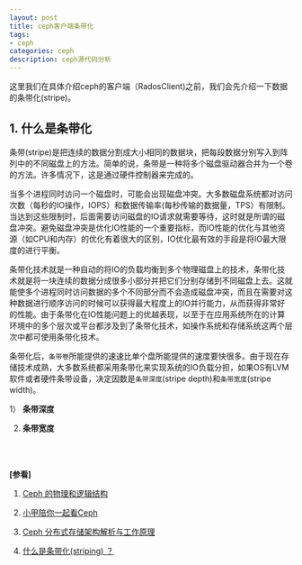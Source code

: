 ```yaml
---
layout: post
title: ceph客户端条带化
tags:
- ceph
categories: ceph
description: ceph源代码分析
---
```



这里我们在具体介绍ceph的客户端（RadosClient)之前，我们会先介绍一下数据的条带化(stripe)。

<!-- more -->

## 1. 什么是条带化

条带(stripe)是把连续的数据分割成大小相同的数据块，把每段数据分别写入到阵列中的不同磁盘上的方法。简单的说，条带是一种将多个磁盘驱动器合并为一个卷的方法。许多情况下，这是通过硬件控制器来完成的。

当多个进程同时访问一个磁盘时，可能会出现磁盘冲突。大多数磁盘系统都对访问次数（每秒的IO操作，IOPS）和数据传输率(每秒传输的数据量，TPS）有限制。当达到这些限制时，后面需要访问磁盘的IO请求就需要等待，这时就是所谓的磁盘冲突。避免磁盘冲突是优化IO性能的一个重要指标，而IO性能的优化与其他资源（如CPU和内存）的优化有着很大的区别，IO优化最有效的手段是将IO最大限度的进行平衡。

条带化技术就是一种自动的将IO的负载均衡到多个物理磁盘上的技术，条带化技术就是将一块连续的数据分成很多小部分并把它们分别存储到不同磁盘上去。这就能使多个进程同时访问数据的多个不同部分而不会造成磁盘冲突，而且在需要对这种数据进行顺序访问的时候可以获得最大程度上的IO并行能力，从而获得非常好的性能。由于条带化在IO性能问题上的优越表现，以至于在应用系统所在的计算环境中的多个层次或平台都涉及到了条带化技术，如操作系统和存储系统这两个层次中都可使用条带化技术。

条带化后，```条带卷```所能提供的速速比单个盘所能提供的速度要快很多。由于现在存储技术成熟，大多数系统都采用条带化来实现系统的IO负载分担，如果OS有LVM软件或者硬件条带设备，决定因数是```条带深度```(stripe depth)和```条带宽度```(stripe width)。

1） **条带深度**

2) **条带宽度**








<br />
<br />

**[参看]**

1. [Ceph 的物理和逻辑结构](https://www.cnblogs.com/sammyliu/p/4836014.html)

2. [小甲陪你一起看Ceph](https://cloud.tencent.com/developer/article/1428004)

3. [Ceph 分布式存储架构解析与工作原理](https://www.cnblogs.com/jmilkfan-fanguiju/p/11825073.html#_71)

4. [什么是条带化(striping) ？](https://blog.csdn.net/jlds123/article/details/11813313)

<br />
<br />
<br />

